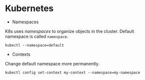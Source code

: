 # Kubernetes 

- Namespaces

K8s uses _namespaces_ to organize objects in the cluster. Default namespace is called `namespace`.

```kubectl --namespace=default```

- Contexts

Change default namespace more permanently.

```kubectl config set-context my-context --namespace=my-namespace```

